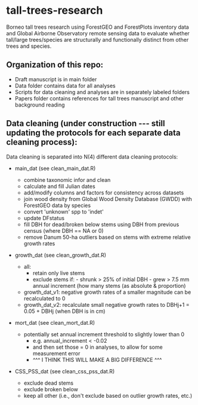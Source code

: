 # tall-trees-research
Borneo tall trees research using ForestGEO and ForestPlots inventory data and Global Airborne Observatory remote sensing data to evaluate whether tall/large trees/species are structurally and functionally distinct from other trees and species.

## Organization of this repo:

- Draft manuscript is in main folder
- Data folder contains data for all analyses
- Scripts for data cleaning and analyses are in separately labeled folders
- Papers folder contains references for tall trees manuscript and other background reading


## Data cleaning (under construction --- still updating the protocols for each separate data cleaning process):

Data cleaning is separated into N(4) different data cleaning protocols: 

- main_dat  (see clean_main_dat.R)
  - combine taxonomic infor and clean
  - calculate and fill Julian dates
  - add/modify columns and factors for consistency across datasets
  - join wood density from Global Wood Density Database (GWDD) with ForestGEO data by species
  - convert 'unknown' spp to 'indet'
  - update DFstatus
  - fill DBH for dead/broken below stems using DBH from previous census (where DBH == NA or 0)
  - remove Danum 50-ha outliers based on stems with extreme relative growth rates 
 
- growth_dat  (see clean_growth_dat.R)
	- all: 
		- retain only live stems
		- exclude stems if: 
  			    - shrunk > 25% of initial DBH
  			    - grew > 7.5 mm annual increment (how many stems (as absolute & proportion)
	- growth_dat_v1: negative growth rates of a smaller magnitude can be recalculated to 0
	- growth_dat_v2: recalculate small negative growth rates to DBHj+1 = 0.05 + DBHj (when DBH is in cm)

- mort_dat  (see clean_mort_dat.R)
  	- potentially set annual increment threshold to slightly lower than 0
		- e.g. annual_increment < -0.02
		- and then set those = 0 in analyses, to allow for some measurement error
		- ^^^ I THINK THIS WILL MAKE A BIG DIFFERENCE ^^^
      
- CSS_PSS_dat  (see clean_css_pss_dat.R)
	- exclude dead stems
	- exclude broken below
	- keep all other (i.e., don't exclude based on outlier growth rates, etc.)

